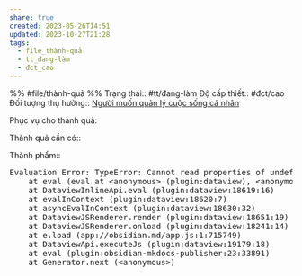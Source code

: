 ```yaml
---
share: true
created: 2023-05-26T14:51
updated: 2023-10-27T21:28
tags:
  - file_thành-quả
  - tt_đang-làm
  - đct_cao
---
```


%%
#file/thành-quả
%%
Trạng thái:: #tt/đang-làm
Độ cấp thiết:: #đct/cao
Đối tượng thụ hưởng:: [Người muốn quản lý cuộc sống cá nhân](../../4%20C%C3%A1c%20b%C3%AAn%20li%C3%AAn%20quan/Lo%E1%BA%A1i%20%C4%91%E1%BB%91i%20t%C6%B0%E1%BB%A3ng/Theo%20nhu%20c%E1%BA%A7u/Ng%C6%B0%E1%BB%9Di%20mu%E1%BB%91n%20qu%E1%BA%A3n%20l%C3%BD%20cu%E1%BB%99c%20s%E1%BB%91ng%20c%C3%A1%20nh%C3%A2n.md)

Phục vụ cho thành quả:

Thành quả cần có:: 

Thành phẩm:: 




<pre class="dataview dataview-error">Evaluation Error: TypeError: Cannot read properties of undefined (reading '0')
    at eval (eval at &lt;anonymous&gt; (plugin:dataview), &lt;anonymous&gt;:2:95)
    at DataviewInlineApi.eval (plugin:dataview:18619:16)
    at evalInContext (plugin:dataview:18620:7)
    at asyncEvalInContext (plugin:dataview:18630:32)
    at DataviewJSRenderer.render (plugin:dataview:18651:19)
    at DataviewJSRenderer.onload (plugin:dataview:18241:14)
    at e.load (app://obsidian.md/app.js:1:715749)
    at DataviewApi.executeJs (plugin:dataview:19179:18)
    at eval (plugin:obsidian-mkdocs-publisher:23:33891)
    at Generator.next (&lt;anonymous&gt;)</pre>
